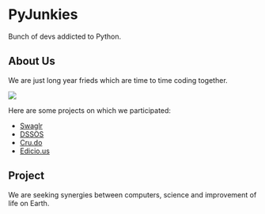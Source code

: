 # PyJunkies

Bunch of devs addicted to Python.

## About Us
We are just long year frieds which are time to time coding together. 

![](https://dl.dropboxusercontent.com/u/78826/koding/koding-photos.png)

Here are some projects on which we participated:

- [Swaglr](http://www.swaglr.com/swags/all/)
- [DSSOS](http://dss-pyjunkies.rhcloud.com/)
- [Cru.do](http://cru.do)
- [Edicio.us](http://edicio.us)

## Project
We are seeking synergies between computers, science and improvement of life on Earth.
